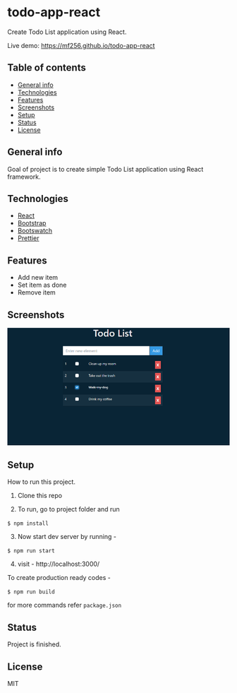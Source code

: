 # todo-app-react

Create Todo List application using React.

Live demo: https://mf256.github.io/todo-app-react

## Table of contents

- [General info](#general-info)
- [Technologies](#technologies)
- [Features](#features)
- [Screenshots](#screenshots)
- [Setup](#setup)
- [Status](#status)
- [License](#license)

## General info

Goal of project is to create simple Todo List application using React framework.

## Technologies

- [React](https://react.dev/)
- [Bootstrap](https://getbootstrap.com/)
- [Bootswatch](https://bootswatch.com/)
- [Prettier](https://prettier.io)

## Features

- Add new item
- Set item as done
- Remove item

## Screenshots

![Example screenshot 1](./doc/screen1.png)

## Setup

How to run this project.

1. Clone this repo

2. To run, go to project folder and run

`$ npm install`

3. Now start dev server by running -

`$ npm run start`

4. visit - http://localhost:3000/

To create production ready codes -

`$ npm run build`

for more commands refer `package.json`

## Status

Project is finished.

## License

MIT
